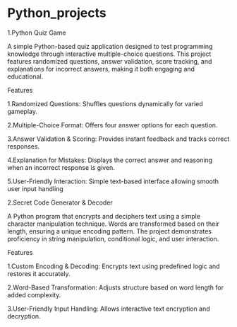 # Python_projects
1.Python Quiz Game

A simple Python-based quiz application designed to test programming knowledge through interactive multiple-choice questions. This project features randomized questions, answer validation, score tracking, and explanations for incorrect answers, making it both engaging and educational.

Features

1.Randomized Questions: Shuffles questions dynamically for varied gameplay.

2.Multiple-Choice Format: Offers four answer options for each question.

3.Answer Validation & Scoring: Provides instant feedback and tracks correct responses.

4.Explanation for Mistakes: Displays the correct answer and reasoning when an incorrect response is given.

5.User-Friendly Interaction: Simple text-based interface allowing smooth user input handling

2.Secret Code Generator & Decoder

A Python program that encrypts and deciphers text using a simple character manipulation technique. Words are transformed based on their length, ensuring a unique encoding pattern. The project demonstrates proficiency in string manipulation, conditional logic, and user interaction.

Features

1.Custom Encoding & Decoding: Encrypts text using predefined logic and restores it accurately.

2.Word-Based Transformation: Adjusts structure based on word length for added complexity.

3.User-Friendly Input Handling: Allows interactive text encryption and decryption.
